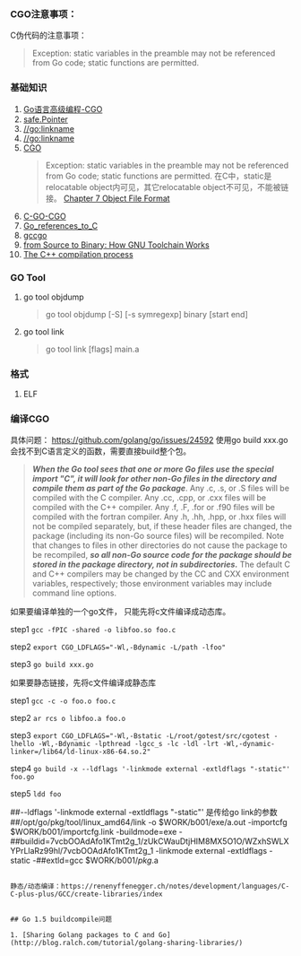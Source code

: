 ### CGO注意事项：

C伪代码的注意事项：
  > Exception: static variables in the preamble may not be referenced from Go code; static functions are permitted.

### 基础知识

1. [Go语言高级编程-CGO](https://chai2010.cn/advanced-go-programming-book/ch2-cgo/ch2-07-memory.html)
2. [safe.Pointer](https://studygolang.com/articles/20847)
3. [//go:linkname](https://studygolang.com/articles/15842)
4. [//go:linkname](https://golang.org/src/cmd/compile/doc.go?h=Compile)
5. [CGO](https://golang.org/cmd/cgo/)
   >Exception: static variables in the preamble may not be referenced from Go code; static functions are permitted.
   >在C中，static是relocatable object内可见，其它relocatable object不可见，不能被链接。
   >[Chapter 7 Object File Format](https://docs.oracle.com/cd/E19120-01/open.solaris/819-0690/6n33n7fcb/index.html)
6. [C-GO-CGO](https://blog.golang.org/c-go-cgo)
7. [Go_references_to_C](https://golang.org/cmd/cgo/#hdr-Go_references_to_C)
8. [gccgo](https://golang.org/doc/install/gccgo)
10. [from Source to Binary: How GNU Toolchain Works](https://www.slideshare.net/jserv/from-source-to-binary-how-gnu-toolchain-works)
11. [The C++ compilation process](http://faculty.cs.niu.edu/~mcmahon/CS241/Notes/compile.html)

### GO Tool

1. go tool objdump
   >go tool objdump [-S] [-s symregexp] binary [start end]
   
2. go tool link
   >go tool link [flags] main.a
   
### 格式

1. ELF

### 编译CGO

具体问题： https://github.com/golang/go/issues/24592
使用go build xxx.go会找不到C语言定义的函数，需要直接build整个包。

>***When the Go tool sees that one or more Go files use the special import "C", it will look for other non-Go files in the directory and compile them as part of the Go package***. Any .c, .s, or .S files will be compiled with the C compiler. Any .cc, .cpp, or .cxx files will be compiled with the C++ compiler. Any .f, .F, .for or .f90 files will be compiled with the fortran compiler. Any .h, .hh, .hpp, or .hxx files will not be compiled separately, but, if these header files are changed, the package (including its non-Go source files) will be recompiled. Note that changes to files in other directories do not cause the package to be recompiled, ***so all non-Go source code for the package should be stored in the package directory, not in subdirectories.*** The default C and C++ compilers may be changed by the CC and CXX environment variables, respectively; those environment variables may include command line options.


如果要编译单独的一个go文件， 只能先将c文件编译成动态库。

step1 `gcc -fPIC -shared -o libfoo.so foo.c`

step2 `export CGO_LDFLAGS="-Wl,-Bdynamic -L/path -lfoo"`

step3 `go build xxx.go`

如果要静态链接，先将c文件编译成静态库

step1 `gcc -c -o foo.o foo.c`

step2 `ar rcs o libfoo.a foo.o`

step3 `export CGO_LDFLAGS="-Wl,-Bstatic -L/root/gotest/src/cgotest -lhello -Wl,-Bdynamic -lpthread -lgcc_s -lc -ldl -lrt -Wl,-dynamic-linker=/lib64/ld-linux-x86-64.so.2"`

step4 `go build -x --ldflags '-linkmode external -extldflags "-static"' foo.go`

step5 `ldd foo`

##--ldflags '-linkmode external -extldflags "-static"'  是传给go link的参数
##/opt/go/pkg/tool/linux_amd64/link -o $WORK/b001/exe/a.out -importcfg $WORK/b001/importcfg.link -buildmode=exe -##buildid=7vcbOOAdAfo1KTmt2g_1/zUkCWauDtjHIM8MX5O1O/WZxhSWLXYPrLlaRz99hl/7vcbOOAdAfo1KTmt2g_1 -linkmode external -extldflags -static -##extld=gcc $WORK/b001/_pkg_.a
```

静态/动态编译：https://renenyffenegger.ch/notes/development/languages/C-C-plus-plus/GCC/create-libraries/index


## Go 1.5 buildcompile问题

1. [Sharing Golang packages to C and Go](http://blog.ralch.com/tutorial/golang-sharing-libraries/)
